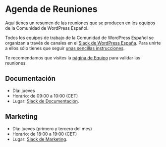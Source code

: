 # Agenda de Reuniones

Aquí tienes un resumen de las reuniones que se producen en los equipos de la Comunidad de WordPress Español.

Todos los equipos de trabajo de la Comunidad de WordPress Español se organizan a través de canales en el [Slack de WordPress España](https://wpes.slack.com/). Para unirte a ellos sólo tienes que seguir [unas sencillas instrucciones](https://es.wordpress.org/guias/chat/).

Te recomendamos que visites la [página de Equipo](https://es.wordpress.org/team/) para validar las reuniones.

## Documentación

* Día: jueves
* Horario: de 09:00 a 10:00 (CET)
* Lugar: [Slack de Documentación](https://wpes.slack.com/archives/C7SP11LQP).

## Marketing

* Día: jueves (primero y tercero del mes)
* Horario: de 18:00 a 19:00 (CET)
* Lugar: [Slack de Marketing](https://wpes.slack.com/archives/C2MA1HA20).
